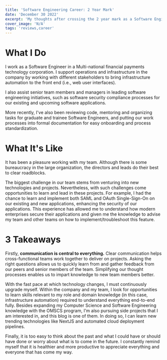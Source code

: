 ```yaml
---
title: 'Software Engineering Career: 2 Year Mark'
date: 'December 30 2022'
excerpt: 'My thoughts after crossing the 2 year mark as a Software Engineer.'
cover_image: 'N/A'
tags: 'reviews,career'
---
```

# What I Do
I work as a Software Engineer in a Multi-national financial payments technology corporation. I support operations and infrastructure in the company by working with different stakeholders to bring infrastructure automation to the front end (i.e., web user interfaces). 

I also assist senior team members and managers in leading software engineering initiatives, such as software security compliance processes for our existing and upcoming software applications. 

More recently, I've also been reviewing code, mentoring and organizing tasks for graduate and trainee Software Engineers, and putting our work processes into formal documentation for easy onboarding and process standardization.

# What It's Like
It has been a pleasure working with my team. Although there is some bureaucracy in the large organization, the directors and leads do their best to clear roadblocks. 

The biggest challenge in our team stems from venturing into new technologies and projects. Nevertheless, with such challenges come opportunities to learn and lead in these projects. For example, I had the chance to learn and implement both SAML and OAuth Single-Sign-On on our existing and new applications, enhancing the security of our applications. This experience has allowed me to understand how modern enterprises secure their applications and given me the knowledge to advise my team and other teams on how to implement/troubleshoot this feature. 

# 3 Takeaways
Firstly, **communication is central to everything.** Clear communication helps cross-functional teams work together to deliver on projects. Asking the right questions allows us to quickly learn from and gather feedback from our peers and senior members of the team. Simplifying our thought processes enables us to impart knowledge to new team members better. 

With the fast pace at which technology changes, I must continuously upgrade myself. Within the company and my team, I look for opportunities to learn skills relevant to my role and domain knowledge (in this case, infrastructure automation) required to understand everything end-to-end fully. Besides expanding my Computer Science and Software Engineering knowledge with the OMSCS program, I'm also pursuing side projects that I am interested in, and this blog is one of them. In doing so, I can learn new trending technologies like NextJS and automated cloud deployment pipelines. 

Finally, it is too easy to think about the past and what I could have or should have done or worry about what is to come in the future. I constantly remind myself that it is healthier and more productive to appreciate everything and everyone that has come my way. 